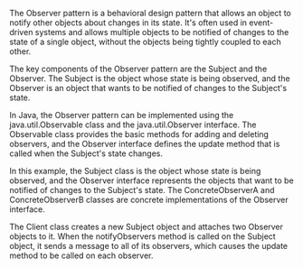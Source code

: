 The Observer pattern is a behavioral design pattern that allows an object to notify other objects about changes in its state. It's often used in event-driven systems and allows multiple objects to be notified of changes to the state of a single object, without the objects being tightly coupled to each other.

The key components of the Observer pattern are the Subject and the Observer. The Subject is the object whose state is being observed, and the Observer is an object that wants to be notified of changes to the Subject's state.

In Java, the Observer pattern can be implemented using the java.util.Observable class and the java.util.Observer interface. The Observable class provides the basic methods for adding and deleting observers, and the Observer interface defines the update method that is called when the Subject's state changes.

In this example, the Subject class is the object whose state is being observed, and the Observer interface represents the objects that want to be notified of changes to the Subject's state. The ConcreteObserverA and ConcreteObserverB classes are concrete implementations of the Observer interface.

The Client class creates a new Subject object and attaches two Observer objects to it. When the notifyObservers method is called on the Subject object, it sends a message to all of its observers, which causes the update method to be called on each observer.